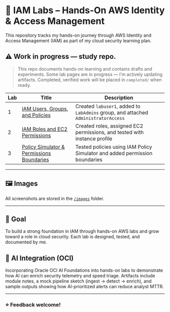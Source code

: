 # 🧪 IAM Labs – Hands-On AWS Identity & Access Management

This repository tracks my hands-on journey through AWS Identity and Access Management (IAM) as part of my cloud security learning plan.

## ⚠️ **Work in progress — study repo.**  
> This repo documents hands-on learning and contains drafts and experiments. Some lab pages are in progress — I’m actively updating artifacts. Completed, verified work will be placed in `completed/` when ready.


| Lab | Title | Description |
|-----|-------|-------------|
|  1 | [IAM Users, Groups, and Policies](labs/aws-iam-users-groups-policies.md) | Created `labuser1`, added to `LabAdmins` group, and attached `AdministratorAccess` |
|  2 | [IAM Roles and EC2 Permissions](labs/aws-iam-roles-ec2.md) | Created roles, assigned EC2 permissions, and tested with instance profile |
|  3 | [Policy Simulator & Permissions Boundaries](labs/aws-iam-policy-simulator-boundaries.md) | Tested policies using IAM Policy Simulator and added permission boundaries |

---

## 🖼️ Images

All screenshots are stored in the [`/images`](images/) folder.

---

## 📌 Goal

To build a strong foundation in IAM through hands-on AWS labs and grow toward a role in cloud security. Each lab is designed, tested, and documented by me.
## 🤖 AI Integration (OCI)

Incorporating Oracle OCI AI Foundations into hands-on labs to demonstrate how AI can enrich security telemetry and speed triage. Artifacts include module notes, a mock pipeline sketch (ingest → detect → enrich), and sample outputs showing how AI-prioritized alerts can reduce analyst MTTR.

---

### ⭐️ Feedback welcome!



